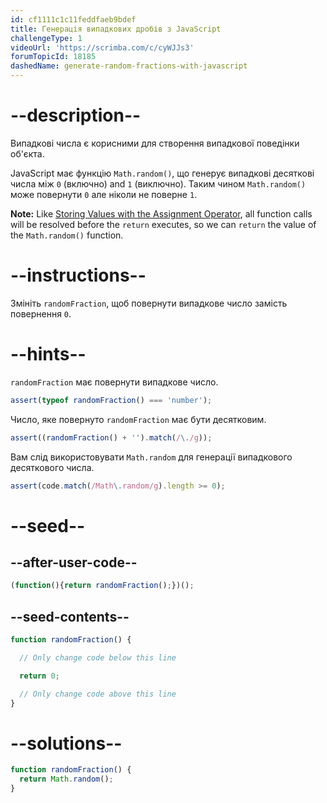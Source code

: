 ```yaml
---
id: cf1111c1c11feddfaeb9bdef
title: Генерація випадкових дробів з JavaScript
challengeType: 1
videoUrl: 'https://scrimba.com/c/cyWJJs3'
forumTopicId: 18185
dashedName: generate-random-fractions-with-javascript
---
```


# --description--

Випадкові числа є корисними для створення випадкової поведінки об'єкта.

JavaScript має функцію `Math.random()`, що генерує випадкові десяткові числа між `0` (включно) and `1` (виключно). Таким чином `Math.random()` може повернути `0` але ніколи не поверне `1`.

**Note:** Like <a href="https://platform-ui.topcoder.com/learn/javascript-algorithms-and-data-structures/basic-javascript/storing-values-with-the-assignment-operator" target="_blank" rel="noopener noreferrer nofollow">Storing Values with the Assignment Operator</a>, all function calls will be resolved before the `return` executes, so we can `return` the value of the `Math.random()` function.

# --instructions--

Змініть `randomFraction`, щоб повернути випадкове число замість повернення `0`.

# --hints--

`randomFraction` має повернути випадкове число.

```js
assert(typeof randomFraction() === 'number');
```

Число, яке повернуто `randomFraction` має бути десятковим.

```js
assert((randomFraction() + '').match(/\./g));
```

Вам слід використовувати `Math.random` для генерації випадкового десяткового числа.

```js
assert(code.match(/Math\.random/g).length >= 0);
```

# --seed--

## --after-user-code--

```js
(function(){return randomFraction();})();
```

## --seed-contents--

```js
function randomFraction() {

  // Only change code below this line

  return 0;

  // Only change code above this line
}
```

# --solutions--

```js
function randomFraction() {
  return Math.random();
}
```
